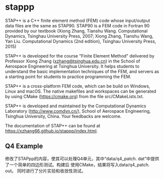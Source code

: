 # stappp
 
 STAP++ is a C++ finite element method (FEM) code whose input/output data files are the same as STAP90. STAP90 is a FEM code in Fortran 90 provided by our textbook (Xiong Zhang, Tianshu Wang. Computational Dynamics, Tsinghau University Press, 2007; Xiong Zhang, Tianshu Wang, Yan Liu. Computational Dynamics (2nd edition), Tsinghau University Press, 2015)
 
 STAP++ is developed for the course "Finite Element Method" delivered by Professor Xiong Zhang (xzhang@tsinghua.edu.cn) in the School of Aerospace Engineering at Tsinghua University. It helps students to understand the basic implementation techniques of the FEM, and servers as a starting point for students to practice programming the FEM.
 
 STAP++ is a cross-platform FEM code, which can be build on Windows, Linux and macOS. The native makefiles and workspaces can be generated by using CMake (https://cmake.org) from the file src/CMakeLists.txt.
 
 STAP++ is developed and maintained by the Computational Dynamics Laboratory (http://www.comdyn.cn/), School of Aerospace Engineering, Tsinghua University, China. Your feedbacks are welcome.
 
 The documentation of STAP++ can be found at https://xzhang66.github.io/stappp/index.html.

## Q4 Example

修改了STAPpp的内容，使其可以处理Q4单元，其中“data/q4_patch. dat”中提供了一个简单的四边形测试。构建后
使用CMake，结果将写入data/q4_patch. out。
同时进行了分片实验和收敛性测试。
